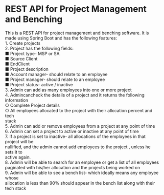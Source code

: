 <h1>REST API for Project Management and Benching</h1>
This is a REST API for project management and benching software. It is made using Spring Boot and has the following features:<br>
1. Create projects<br>
2. Project has the following fields: <br> 
 ■ Project type- MSP or SA<br>
 ■ Source Client<br>
 ■ EndClient<br>
 ■ Project description<br>
 ■ Account manager- should relate to an employee<br>
 ■ Project manager- should relate to an employee<br>
 ■ Project status- active / inactive<br>
3. Admin can add as many employees into one or more project<br>
4. Admincancheck the details of a project and it returns the following information<br>
 ○ Complete Project details<br>
 ○ All employees allocated to the project with their allocation percent and tech<br>
 stack<br>
5. Admin can add or remove employees from a project at any point of time<br>
6. Admin can set a project to active or inactive at any point of time<br>
7. If a project is set to inactive- all allocations of the employees in that project will be<br>
 nullified, and the admin cannot add employees to the project , unless he sets it to<br>
 active again.<br>
8. Admin will be able to search for an employee or get a list of all employees<br>
 paginated with his/her allocation and the projects being worked on<br>
9. Admin will be able to see a bench list- which ideally means any employee whose<br>
 allocation is less than 90% should appear in the bench list along with their tech stack<br>
